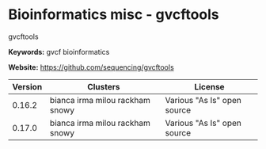 # Bioinformatics misc - gvcftools

gvcftools

**Keywords:** gvcf bioinformatics

**Website:** <https://github.com/sequencing/gvcftools>

| Version | Clusters | License |
| ------- | -------- | ------- |
| 0.16.2 | bianca irma milou rackham snowy | Various "As Is" open source |
| 0.17.0 | bianca irma milou rackham snowy | Various "As Is" open source |
